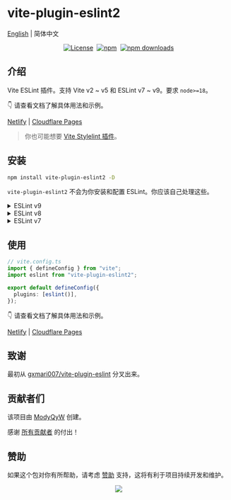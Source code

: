 # vite-plugin-eslint2

[English](./README.md) | 简体中文

<div style="display: flex; justify-content: center; align-items: center; gap: 8px;">
  <a href="https://github.com/ModyQyW/vite-plugin-eslint2/blob/main/LICENSE">
    <img src="https://img.shields.io/github/license/ModyQyW/vite-plugin-eslint2?style=for-the-badge" alt="License" />
  </a>
  <a href="https://www.npmjs.com/package/ModyQyW/vite-plugin-eslint2">
    <img src="https://img.shields.io/npm/v/vite-plugin-eslint2?style=for-the-badge" alt="npm" />
  </a>
  <a href="https://www.npmjs.com/package/ModyQyW/vite-plugin-eslint2">
    <img src="https://img.shields.io/npm/dm/vite-plugin-eslint2?style=for-the-badge" alt="npm downloads" />
  </a>
</div>

## 介绍

Vite ESLint 插件。支持 Vite v2 ~ v5 和 ESLint v7 ~ v9。要求 `node>=18`。

👇 请查看文档了解具体用法和示例。

[Netlify](https://vite-plugin-eslint2.netlify.app/) | [Cloudflare Pages](https://vite-plugin-eslint2.modyqyw.top/)

> 你也可能想要 [Vite Stylelint 插件](https://github.com/ModyQyW/vite-plugin-stylelint)。

## 安装

```sh
npm install vite-plugin-eslint2 -D
```

`vite-plugin-eslint2` 不会为你安装和配置 ESLint。你应该自己处理这些。

<details>

<summary>ESLint v9</summary>

```sh
npm install eslint@^9 @types/eslint@^9 -D
```

> 如果你使用 v9.10.0 或更高版本，你不需要安装 `@types/eslint`。

</details>

<details>

<summary>ESLint v8</summary>

```sh
npm install eslint@^8 @types/eslint@^8 -D
```

</details>

<details>

<summary>ESLint v7</summary>

```sh
npm install eslint@^7 @types/eslint@^7 -D
```

</details>

## 使用

```typescript
// vite.config.ts
import { defineConfig } from "vite";
import eslint from "vite-plugin-eslint2";

export default defineConfig({
  plugins: [eslint()],
});
```

👇 请查看文档了解具体用法和示例。

[Netlify](https://vite-plugin-eslint2.netlify.app/) | [Cloudflare Pages](https://vite-plugin-eslint2.modyqyw.top/)

## 致谢

最初从 [gxmari007/vite-plugin-eslint](https://github.com/gxmari007/vite-plugin-eslint) 分叉出来。

## 贡献者们

该项目由 [ModyQyW](https://github.com/ModyQyW) 创建。

感谢 [所有贡献者](https://github.com/ModyQyW/vite-plugin-eslint2/graphs/contributors) 的付出！

## 赞助

如果这个包对你有所帮助，请考虑 [赞助](https://github.com/ModyQyW/sponsors) 支持，这将有利于项目持续开发和维护。

<p align="center">
  <a href="https://cdn.jsdelivr.net/gh/ModyQyW/sponsors/sponsorkit/sponsors.svg">
    <img src="https://cdn.jsdelivr.net/gh/ModyQyW/sponsors/sponsorkit/sponsors.svg"/>
  </a>
</p>
